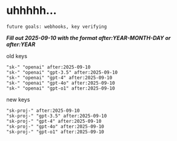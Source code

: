 # uhhhhh...

`future goals: webhooks, key verifying`



***Fill out 2025-09-10 with the format after:YEAR-MONTH-DAY or after:YEAR***

old keys
```
"sk-" "openai" after:2025-09-10
"sk-" "openai" "gpt-3.5" after:2025-09-10
"sk-" "openai" "gpt-4" after:2025-09-10
"sk-" "openai" "gpt-4o" after:2025-09-10
"sk-" "openai" "gpt-o1" after:2025-09-10
```

new keys
```
"sk-proj-" after:2025-09-10
"sk-proj-" "gpt-3.5" after:2025-09-10
"sk-proj-" "gpt-4" after:2025-09-10
"sk-proj-" "gpt-4o" after:2025-09-10
"sk-proj-" "gpt-o1" after:2025-09-10
```

